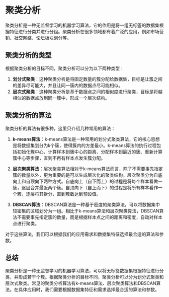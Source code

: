 # 聚类分析

聚类分析是一种无监督学习的机器学习算法，它的作用是将一组无标签的数据集根据特征进行分类并进行分组。聚类分析在很多领域都有着广泛的应用，例如市场营销、社交网络、论坛板块划分等。

## 聚类分析的类型

根据聚类分析的目标不同，聚类分析可以分为以下两种类型：

1. **划分式聚类**：这种聚类分析是将固定数量的簇分配给数据集，目标是让簇之间的差异尽可能大，并且让同一簇内的数据点尽可能相似。
2. **层次式聚类**：这种聚类分析是基于数据点之间的相似度进行聚类，目标是将越相似的数据点放到同一簇中，形成一个层次结构。

## 聚类分析的算法

聚类分析的算法有很多种，这里只介绍几种常用的算法：

1. **k-means算法**：k-means算法是一种常用的划分式聚类算法，它的核心思想是将数据集划分为k个簇，使得簇内的方差最小。k-means算法的执行过程包括初始化簇中心、计算样本到簇中心的距离、分配样本到最近的簇、重新计算簇中心等步骤，直到不再有样本点发生簇分配。

2. **层次聚类算法**：层次聚类算法相对于k-means算法而言，除了不需要事先指定簇的数量以外，更为重要的是可以生成层次化的聚类结构。层次聚类分为自底向上和自顶向下两种方式。自底向上（自下而上）的过程是将每个样本看做一簇，逐层合并最近两个簇。自顶向下（自上而下）的过程是将所有样本看作一个簇，逐层将其拆分，直到簇数达到预设值。

3. **DBSCAN算法**：DBSCAN算法是一种基于密度的聚类算法，可以将数据集中较密集的区域划分为一组。相比于k-means算法和层次聚类算法，DBSCAN算法不需要事先指定簇的数量，而是根据样本点之间的距离和密度，自动对样本点进行聚类。

对于这些算法，我们可以根据我们的应用需求和数据集特征选择最合适的算法和参数。

## 总结

聚类分析是一种无监督学习的机器学习算法，可以将无标签数据集根据特征进行分类，并形成若干个簇。根据聚类分析的目标不同，聚类分析可以分为划分式聚类和层次式聚类。常见的聚类分析算法有k-means算法、层次聚类算法和DBSCAN算法。在具体应用时，我们需要根据数据集特征和需求选择最合适的算法和参数。